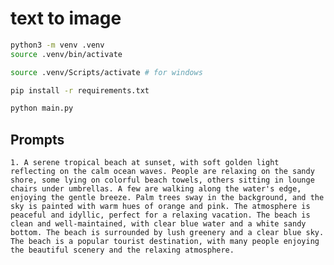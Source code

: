 # text to image

```bash
python3 -m venv .venv
source .venv/bin/activate

source .venv/Scripts/activate # for windows

pip install -r requirements.txt

python main.py

```

## Prompts

    1. A serene tropical beach at sunset, with soft golden light reflecting on the calm ocean waves. People are relaxing on the sandy shore, some lying on colorful beach towels, others sitting in lounge chairs under umbrellas. A few are walking along the water's edge, enjoying the gentle breeze. Palm trees sway in the background, and the sky is painted with warm hues of orange and pink. The atmosphere is peaceful and idyllic, perfect for a relaxing vacation. The beach is clean and well-maintained, with clear blue water and a white sandy bottom. The beach is surrounded by lush greenery and a clear blue sky. The beach is a popular tourist destination, with many people enjoying the beautiful scenery and the relaxing atmosphere.


